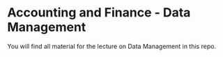 # Accounting and Finance - Data Management

You will find all material for the lecture on Data Management in this repo.  
